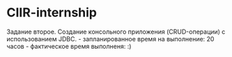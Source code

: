 # CIIR-internship
 Задание второе. Создание консольного приложения (CRUD-операции) с использованием JDBC.
    - запланированное время на выполнение: 20 часов
    - фактическое время выполненя: :)